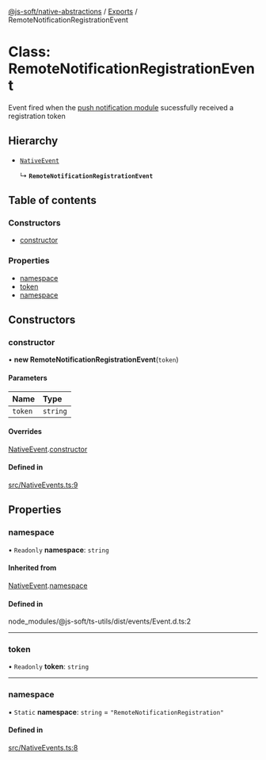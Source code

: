 [@js-soft/native-abstractions](../README.md) / [Exports](../modules.md) / RemoteNotificationRegistrationEvent

# Class: RemoteNotificationRegistrationEvent

Event fired when the [push notification module](./INativePushNotification.md) sucessfully received a registration token

## Hierarchy

- [`NativeEvent`](NativeEvent.md)

  ↳ **`RemoteNotificationRegistrationEvent`**

## Table of contents

### Constructors

- [constructor](RemoteNotificationRegistrationEvent.md#constructor)

### Properties

- [namespace](RemoteNotificationRegistrationEvent.md#namespace)
- [token](RemoteNotificationRegistrationEvent.md#token)
- [namespace](RemoteNotificationRegistrationEvent.md#namespace)

## Constructors

### constructor

• **new RemoteNotificationRegistrationEvent**(`token`)

#### Parameters

| Name | Type |
| :------ | :------ |
| `token` | `string` |

#### Overrides

[NativeEvent](NativeEvent.md).[constructor](NativeEvent.md#constructor)

#### Defined in

[src/NativeEvents.ts:9](https://github.com/js-soft/ts-native-access/blob/b144064/packages/abstractions/src/NativeEvents.ts#L9)

## Properties

### namespace

• `Readonly` **namespace**: `string`

#### Inherited from

[NativeEvent](NativeEvent.md).[namespace](NativeEvent.md#namespace)

#### Defined in

node_modules/@js-soft/ts-utils/dist/events/Event.d.ts:2

___

### token

• `Readonly` **token**: `string`

___

### namespace

▪ `Static` **namespace**: `string` = `"RemoteNotificationRegistration"`

#### Defined in

[src/NativeEvents.ts:8](https://github.com/js-soft/ts-native-access/blob/b144064/packages/abstractions/src/NativeEvents.ts#L8)
